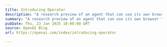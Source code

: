 ```yaml
---
title: Introducing Operator
description: "A research preview of an agent that can use its own browser to perform tasks for you. Available to Pro users in the U.S."
summary: "A research preview of an agent that can use its own browser to perform tasks for you. Available to Pro users in the U.S."
pubDate: Thu, 23 Jan 2025 10:00:00 GMT
source: OpenAI Blog
url: https://openai.com/index/introducing-operator

---
```


